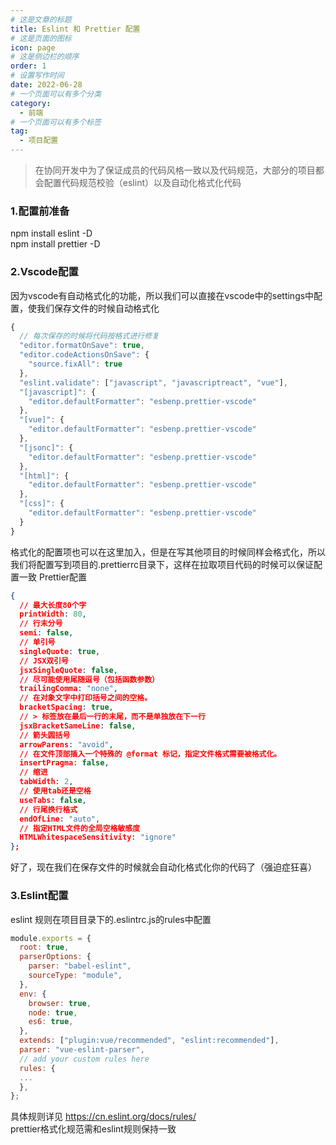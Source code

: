 ```yaml
---
# 这是文章的标题
title: Eslint 和 Prettier 配置
# 这是页面的图标
icon: page
# 这是侧边栏的顺序
order: 1
# 设置写作时间
date: 2022-06-28
# 一个页面可以有多个分类
category:
  - 前端
# 一个页面可以有多个标签
tag:
  - 项目配置
---
```

>在协同开发中为了保证成员的代码风格一致以及代码规范，大部分的项目都会配置代码规范校验（eslint）以及自动化格式化代码

### 1.配置前准备

npm install eslint -D  
npm install prettier -D

### 2.Vscode配置

因为vscode有自动格式化的功能，所以我们可以直接在vscode中的settings中配置，使我们保存文件的时候自动格式化

``` js
{
  // 每次保存的时候将代码按格式进行修复
  "editor.formatOnSave": true,
  "editor.codeActionsOnSave": {
    "source.fixAll": true
  },
  "eslint.validate": ["javascript", "javascriptreact", "vue"],
  "[javascript]": {
    "editor.defaultFormatter": "esbenp.prettier-vscode"
  },
  "[vue]": {
    "editor.defaultFormatter": "esbenp.prettier-vscode"
  },
  "[jsonc]": {
    "editor.defaultFormatter": "esbenp.prettier-vscode"
  },
  "[html]": {
    "editor.defaultFormatter": "esbenp.prettier-vscode"
  },
  "[css]": {
    "editor.defaultFormatter": "esbenp.prettier-vscode"
  }
}

```

格式化的配置项也可以在这里加入，但是在写其他项目的时候同样会格式化，所以我们将配置写到项目的.prettierrc目录下，这样在拉取项目代码的时候可以保证配置一致
Prettier配置

``` json
{ 
  // 最大长度80个字
  printWidth: 80,
  // 行末分号
  semi: false,
  // 单引号 
  singleQuote: true,
  // JSX双引号
  jsxSingleQuote: false,
  // 尽可能使用尾随逗号（包括函数参数）
  trailingComma: "none",
  // 在对象文字中打印括号之间的空格。 
  bracketSpacing: true,
  // > 标签放在最后一行的末尾，而不是单独放在下一行 
  jsxBracketSameLine: false,
  // 箭头圆括号
  arrowParens: "avoid",
  // 在文件顶部插入一个特殊的 @format 标记，指定文件格式需要被格式化。
  insertPragma: false, 
  // 缩进 
  tabWidth: 2,
  // 使用tab还是空格 
  useTabs: false,
  // 行尾换行格式 
  endOfLine: "auto",
  // 指定HTML文件的全局空格敏感度
  HTMLWhitespaceSensitivity: "ignore"
};
```

好了，现在我们在保存文件的时候就会自动化格式化你的代码了（强迫症狂喜）

### 3.Eslint配置

eslint 规则在项目目录下的.eslintrc.js的rules中配置

``` js
module.exports = {
  root: true,
  parserOptions: {
    parser: "babel-eslint",
    sourceType: "module",
  },
  env: {
    browser: true,
    node: true,
    es6: true,
  },
  extends: ["plugin:vue/recommended", "eslint:recommended"],
  parser: "vue-eslint-parser",
  // add your custom rules here
  rules: {
  ...
  },
};

```

具体规则详见 <https://cn.eslint.org/docs/rules/>  
prettier格式化规范需和eslint规则保持一致
